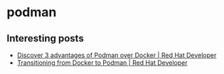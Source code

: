# podman

## Interesting posts

- [Discover 3 advantages of Podman over Docker \| Red Hat Developer](https://developers.redhat.com/articles/2023/08/03/3-advantages-docker-podman#)
- [Transitioning from Docker to Podman \| Red Hat Developer](https://developers.redhat.com/blog/2020/11/19/transitioning-from-docker-to-podman#)
